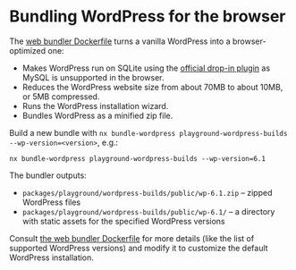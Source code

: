 # Bundling WordPress for the browser

The [web bundler Dockerfile](https://github.com/WordPress/wordpress-playground/blob/trunk/src/wordpress-playground/wordpress/Dockerfile) turns a vanilla WordPress into a browser-optimized one:

-   Makes WordPress run on SQLite using the [official drop-in plugin](https://github.com/WordPress/sqlite-database-integration) as MySQL is unsupported in the browser.
-   Reduces the WordPress website size from about 70MB to about 10MB, or 5MB compressed.
-   Runs the WordPress installation wizard.
-   Bundles WordPress as a minified zip file.

Build a new bundle with `nx bundle-wordpress playground-wordpress-builds --wp-version=<version>`, e.g.:

```
nx bundle-wordpress playground-wordpress-builds --wp-version=6.1
```

The bundler outputs:

-   `packages/playground/wordpress-builds/public/wp-6.1.zip` – zipped WordPress files
-   `packages/playground/wordpress-builds/public/wp-6.1/` – a directory with static assets for the specified WordPress versions

Consult [the web bundler Dockerfile](https://github.com/WordPress/wordpress-playground/blob/trunk/src/wordpress-playground/wordpress/Dockerfile) for more details (like the list of supported WordPress versions) and modify it to customize the default WordPress installation.
